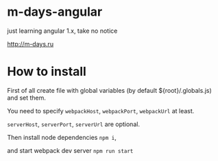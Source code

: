 # m-days-angular
just learning angular 1.x, take no notice

http://m-days.ru

# How to install

First of all create file with global variables 
(by default ${root}/.globals.js)
and set them.

You need to specify 
```webpackHost```, 
```webpackPort```,
```webpackUrl```
at least.

```serverHost```,
```serverPort```,
```serverUrl```
are optional.

Then install node dependencies ```npm i```, 

and start webpack dev server ```npm run start```
